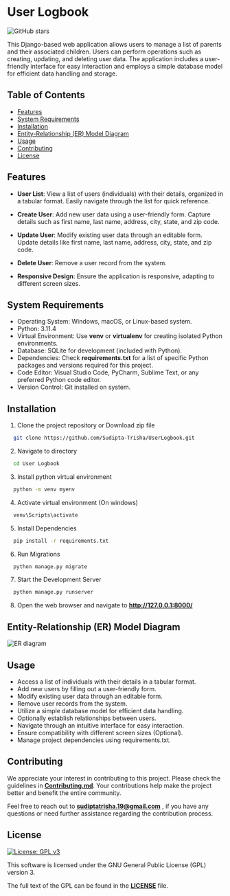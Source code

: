 # User Logbook

![GitHub stars](https://img.shields.io/github/stars/Sudipta-Trisha/User-Logbook) 

This Django-based web application allows users to manage a list of parents and their associated children. Users can perform operations such as creating, updating, and deleting user data. The application includes a user-friendly interface for easy interaction and employs a simple database model for efficient data handling and storage.

## Table of Contents
   * [Features](#features)
   * [System Requirements](#system-requirements)
   * [Installation](#installation)
   * [Entity-Relationship (ER) Model Diagram](#entity-relationship-er-model-diagram)
   * [Usage](#usage)
   * [Contributing](#contributing)
   * [License](#license)

## Features
* <strong>User List</strong>: View a list of users (individuals) with their details, organized in a tabular format. Easily navigate through the list for quick reference.

* <strong>Create User</strong>: Add new user data using a user-friendly form. Capture details such as first name, last name, address, city, state, and zip code.

* <strong>Update User</strong>: Modify existing user data through an editable form. Update details like first name, last name, address, city, state, and zip code.

* <strong>Delete User</strong>: Remove a user record from the system.

* <strong>Responsive Design</strong>: Ensure the application is responsive, adapting to different screen sizes.

## System Requirements
  * Operating System: Windows, macOS, or Linux-based system.
  * Python: 3.11.4
  * Virtual Environment: Use <strong>venv</strong> or <strong>virtualenv</strong> for creating isolated Python environments.
  * Database: SQLite for development (included with Python).
  * Dependencies: Check <strong>requirements.txt</strong> for a list of specific Python packages and versions required for this project.
  * Code Editor: Visual Studio Code, PyCharm, Sublime Text, or any preferred Python code editor.
  * Version Control: Git installed on system.

## Installation

1. Clone the project repository or Download zip file
```bash
  git clone https://github.com/Sudipta-Trisha/UserLogbook.git
```
2. Navigate to directory
```bash
  cd User Logbook
``` 
3. Install python virtual environment
```bash
  python -m venv myenv
```
4. Activate virtual environment (On windows)
```bash
  venv\Scripts\activate
```
5. Install Dependencies
```bash
  pip install -r requirements.txt
```
6. Run Migrations
```bash
  python manage.py migrate
```
7. Start the Development Server
```bash
  python manage.py runserver
```
8. Open the web browser and navigate to **http://127.0.0.1:8000/**
   

## Entity-Relationship (ER) Model Diagram

![ER diagram](https://github.com/Sudipta-Trisha/User-Logbook/blob/main/ER%20Diagram.png)

## Usage
* Access a list of individuals with their details in a tabular format.
* Add new users by filling out a user-friendly form.
* Modify existing user data through an editable form.
* Remove user records from the system.
* Utilize a simple database model for efficient data handling.
* Optionally establish relationships between users.
* Navigate through an intuitive interface for easy interaction.
* Ensure compatibility with different screen sizes (Optional).
* Manage project dependencies using requirements.txt.


## Contributing

We appreciate your interest in contributing to this project. Please check the guidelines in [**Contributing.md**](User-Logbook/CONTRIBUTING.md). Your contributions help make the project better and benefit the entire community.

Feel free to reach out to **sudiptatrisha.19@gmail.com** , if you have any questions or need further assistance regarding the contribution process.

## License

[![License: GPL v3](https://img.shields.io/badge/License-GPLv3-orange.svg)](https://www.gnu.org/licenses/gpl-3.0)

This software is licensed under the GNU General Public License (GPL) version 3.

The full text of the GPL can be found in the [**LICENSE**](LICENSE) file.





